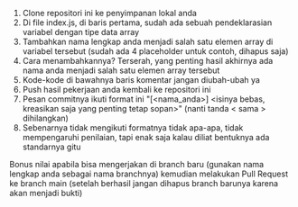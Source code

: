 1. Clone repositori ini ke penyimpanan lokal anda
2. Di file index.js, di baris pertama, sudah ada sebuah pendeklarasian variabel dengan tipe data array
3. Tambahkan nama lengkap anda menjadi salah satu elemen array di variabel tersebut (sudah ada 4 placeholder untuk contoh, dihapus saja)
4. Cara menambahkannya? Terserah, yang penting hasil akhirnya ada nama anda menjadi salah satu elemen array tersebut
5. Kode-kode di bawahnya baris komentar jangan diubah-ubah ya
6. Push hasil pekerjaan anda kembali ke repositori ini 
7. Pesan commitnya ikuti format ini "[<nama_anda>] <isinya bebas, kreasikan saja yang penting tetap sopan>" (nanti tanda < sama > dihilangkan)
8. Sebenarnya tidak mengikuti formatnya tidak apa-apa, tidak mempengaruhi penilaian, tapi enak saja kalau diliat bentuknya ada standarnya gitu

Bonus nilai apabila bisa mengerjakan di branch baru (gunakan nama lengkap anda sebagai nama branchnya) kemudian melakukan Pull Request ke branch main (setelah berhasil jangan dihapus branch barunya karena akan menjadi bukti)

